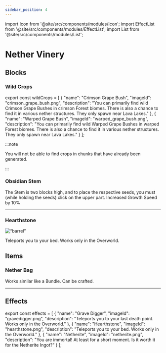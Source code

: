 ```yaml
---
sidebar_position: 4
---
```

import Icon from '@site/src/components/modules/Icon';
import EffectList from '@site/src/components/modules/EffectList';
import List from '@site/src/components/modules/List';

# Nether Vinery

## Blocks

### Wild Crops
<Icon modId="vinery" imageId="crimson_grape.png" description="After successfully adding NetherVinery to your mods, you will be able to discover various new plant species in newly generated chunks. Some of these will be more common, while others will be rarer to find. So keep your eyes open!" type="nether" />

<List modId="vinery" list={wildCrops} type="nether" />

export const wildCrops = [
{
"name": "Crimson Grape Bush",
"imageId": "crimson_grape_bush.png",
"description": "You can primarily find wild Crimson Grape Bushes in crimson Forest biomes. There is also a chance to find it in various nether structures. They only spawn near Lava Lakes."
},
{
"name": "Warped Grape Bush",
"imageId": "warped_grape_bush.png",
"description": "You can primarily find wild Warped Grape Bushes in warped Forest biomes. There is also a chance to find it in various nether structures. They only spawn near Lava Lakes."
}
];

:::note

You will not be able to find crops in chunks that have already been generated.

:::

### Obsidian Stem
<Icon modId="vinery" imageId="obsidian_stem.png" description="Used to cultivate normal, taiga, savanna, warped and crimson grapes." pixelated="false" type="nether" />

The Stem is two blocks high, and to place the respective seeds, you must (while holding the seeds) click on the upper part. Increased Growth Speed by 10%

***

### Hearthstone
<img src=“https://imgur.com/EGnacRi.png” alt=“barrel” alig n=“left” width=“50” height=“50” style=“margin-right:20px;”>

Teleports you to your bed. Works only in the Overworld.
## Items

### Nether Bag
<Icon modId="vinery" imageId="warped_nether_bag.png" description="Wow! A fancy Bundle." type="nether" />

Works similar like a Bundle. Can be crafted.

***

## Effects

<EffectList modId="vinery" list={effects} />

export const effects = [
{
"name": "Grave Digger",
"imageId": "gravedigger.png",
"description": "Teleports you to your last death point. Works only in the Overworld."
},
{
"name": "Hearthstone",
"imageId": "hearthstone.png",
"description": "Teleports you to your bed. Works only in the Overworld."
},
{
"name": "Netherite",
"imageId": "netherite.png",
"description": "You are immortal! At least for a short moment. Is it worth it for the Netherite Ingot?"
}
];